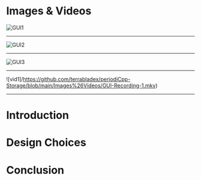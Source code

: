 # Images & Videos
![GUI1](https://github.com/terrabladex/periodiCpp-Storage/blob/main/Images%26Videos/table.png)

---
![GUI2](https://github.com/terrabladex/periodiCpp-Storage/blob/main/Images%26Videos/search.png)

---
![GUI3](https://github.com/terrabladex/periodiCpp-Storage/blob/main/Images%26Videos/dialog.png)

---

![vid1]/https://github.com/terrabladex/periodiCpp-Storage/blob/main/Images%26Videos/GUI-Recording-1.mkv)

---
# Introduction
# Design Choices
# Conclusion

